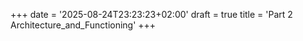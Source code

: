 +++
date = '2025-08-24T23:23:23+02:00'
draft = true
title = 'Part 2 Architecture_and_Functioning'
+++
